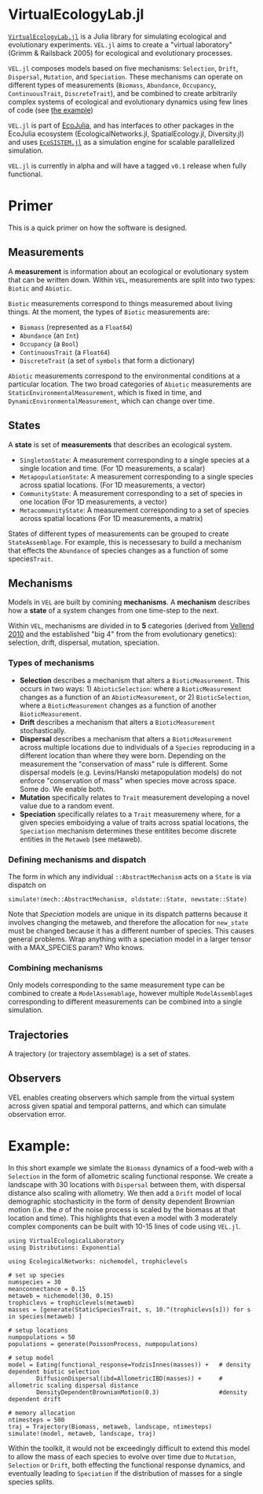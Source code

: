 # VirtualEcologyLab.jl

[`VirtualEcologyLab.jl`](https://gottacatchenall.github.io/VirtualEcologyLab.jl/dev/)
is a Julia library for simulating ecological and evolutionary experiments.
`VEL.jl` aims to create a  "virtual laboratory" (Grimm & Railsback 2005) for ecological
and evolutionary processes.

`VEL.jl` composes models based on five mechanisms:
`Selection`, `Drift`, `Dispersal`, `Mutation`, and `Speciation`. These
mechanisms can operate on different types of measurements (`Biomass`,
`Abundance`, `Occupancy`, `ContinuousTrait`, `DiscreteTrait`), and be combined
to create arbitrarily complex systems of ecological and evolutionary dynamics
using few lines of code (see [the example](#example))

`VEL.jl` is part of [EcoJulia](https://github.com/EcoJulia), and has interfaces
to other packages in the EcoJulia ecosystem (EcologicalNetworks.jl,
SpatialEcology.jl, Diversity.jl) and uses
[`EcoSISTEM.jl`](https://github.com/boydorr/EcoSISTEM.jl) as a simulation engine
for scalable parallelized simulation.

`VEL.jl` is currently in alpha and will have a tagged `v0.1` release when fully
functional.

# Primer

This is a quick primer on how the software is designed.

## Measurements

A **measurement** is information about an ecological or evolutionary system that
can be written down. Within `VEL`, measurements are split into two types:
`Biotic` and `Abiotic`.

`Biotic` measurements correspond to things measuremed about living things. At
the moment, the types of `Biotic` measurements are:

- `Biomass` (represented as a `Float64`)
- `Abundance` (an `Int`)
- `Occupancy` (a `Bool`)
- `ContinuousTrait` (a `Float64`)
- `DiscreteTrait` (a set of `symbols` that form a dictionary)

`Abiotic` measurements correspond to the environmental conditions at a
particular location. The two broad categories of `Abiotic` measurements are
`StaticEnvironmentalMeasurement`, which is fixed in time, and
`DynamicEnvironmentalMeasurement`, which can change over time.

## States

A **state** is set of **measurements** that describes an ecological system.

- `SingletonState`: A measurement corresponding to a single species at a single location and time. (For 1D measurements, a scalar)
- `MetapopulationState`: A measurement corresponding to a single species across spatial locations. (For
  1D measurements, a vector)
- `CommunityState`: A measurement corresponding to a set of species in one location (For 1D measurements, a vector)
- `MetacommunityState`: A measurement corresponding to a set of species across spatial locations (For 1D measurements, a
  matrix)

States of different types of measurements can be grouped to create
`StateAssemblage`. For example, this is necessesary to build a
mechanism that effects the `Abundance` of species changes as a function of some species`Trait`.

## Mechanisms

Models in `VEL` are built by comining **mechanisms**. A **mechanism** describes
how a **state** of a system  changes from one time-step to the next.

Within `VEL`, mechanisms are divided in to **5** categories  (derived from
[Vellend 2010](http://www.dx.doi.org/10.1086/652373) and the established "big 4"
from the from evolutionary genetics): selection, drift, dispersal, mutation,
speciation.

### Types of mechanisms

- **Selection** describes a mechanism that alters a `BioticMeasurement`. This occurs in two ways: 1) `AbioticSelection`: where a `BioticMeasurement` changes as a function of an `AbioticMeasurement`, or 2) `BioticSelection`, where a `BioticMeasurement` changes as a function of another `BioticMeasurement`.
- **Drift** describes a mechanism that alters a `BioticMeasurement` stochastically.
- **Dispersal** describes a mechanism that alters a `BioticMeasurement` across multiple locations due to individuals of a `Species` reproducing in a different location than where they were born. Depending on the measurement the "conservation of mass" rule is different. Some dispersal models (e.g. Levins/Hanski metapopulation models)  do not enforce "conservation of mass" when species move across space. Some do. We enable both. 
- **Mutation** specifically relates to `Trait` measurement developing a novel value due to a random event.
- **Speciation** specifically relates to a `Trait` measuremeny where, for a given species emboidying a value of traits across spatial locations, the `Speciation` mechanism determines these entitites become discrete entities in the `Metaweb` (see metaweb).


### Defining mechanisms and dispatch

The form in which any individual `::AbstractMechanism` acts on a `State` is via
dispatch on

`simulate!(mech::AbstractMechanism, oldstate::State, newstate::State)`


Note that *Speciation* models are unique in its dispatch patterns because it
involves changing the metaweb, and therefore the allocation for `new_state` must
be changed because it has a different number of species. This causes general
problems. Wrap anything with a speciation model in a larger tensor with a
MAX_SPECIES param? Who knows.


### Combining mechanisms

Only models corresponding to the same measurement type can be combined to create
a `ModelAssemablage`, however multiple `ModelAssemblage`s corresponding to
different measurements can be combined into a single simulation.  

## Trajectories

A trajectory (or trajectory assemblage) is a set of states.

## Observers

VEL enables creating observers which sample from the virtual system across given
spatial and temporal patterns, and which can simulate observation error.  

# Example:

In this short example we simlate the `Biomass` dynamics of a food-web with a
`Selection` in the form of allometric scaling functional response. We create a
landscape with 30 locations with `Dispersal` between them, with dispersal
distance also scaling with allometry. We then add a `Drift` model of local
demographic stochasticity in the form of density dependent Brownian motion (i.e.
the $\sigma$ of the noise process is scaled by the biomass at that location and
time). This highlights that even a model with 3 moderately complex components
can be built with 10-15 lines of code using `VEL.jl`.  

```
using VirtualEcologicalLaboratory
using Distributions: Exponential

using EcologicalNetworks: nichemodel, trophiclevels

# set up species
numspecies = 30
meanconnectance = 0.15
metaweb = nichemodel(30, 0.15)
trophiclevs = trophiclevels(metaweb)
masses = [generate(StaticSpeciesTrait, s, 10.^(trophiclevs[s])) for s in species(metaweb) ]

# setup locations
numpopulations = 50
populations = generate(PoissonProcess, numpopulations)

# setup model  
model = Eating(functional_response=YodzisInnes(masses)) +   # density dependent biotic selection
        DiffusionDispersal(ibd=AllometricIBD(masses)) +     # allometric scaling dispersal distance
        DensityDependentBrownianMotion(0.3)                 #density dependent drift

# memory allocation
ntimesteps = 500
traj = Trajectory(Biomass, metaweb, landscape, ntimesteps)
simulate!(model, metaweb, landscape, traj)

```

Within the toolkit, it would not be exceedingly difficult to extend this model
to allow the mass of each species to evolve over time due to `Mutation`,
`Selection` or `Drift`, both effecting the functional response dynamics, and
eventually leading to `Speciation` if the distribution of masses for a single
species splits.
